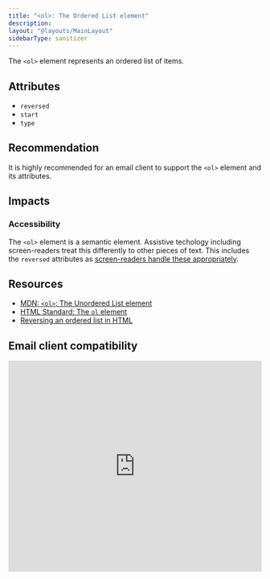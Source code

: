```yaml
---
title: "<ol>: The Ordered List element"
description:
layout: "@layouts/MainLayout"
sidebarType: sanitizer
---
```


The `<ol>` element represents an ordered list of items.

## Attributes

- `reversed`
- `start`
- `type`


## Recommendation

It is highly recommended for an email client to support the `<ol>` element and its attributes.

## Impacts

### Accessibility

The `<ol>` element is a semantic element. Assistive techology including screen-readers treat this differently to other pieces of text. This includes the `reversed` attributes as [screen-readers handle these appropriately](https://www.tempertemper.net/blog/reversing-an-ordered-list-in-html).

## Resources

- [MDN: `<ol>`: The Unordered List element](https://developer.mozilla.org/en-US/docs/Web/HTML/Element/ol)
- [HTML Standard: The `ol` element](https://html.spec.whatwg.org/multipage/grouping-content.html#the-ol-element)
- [Reversing an ordered list in HTML](https://www.tempertemper.net/blog/reversing-an-ordered-list-in-html)

## Email client compatibility

<iframe title="Can I email… &lt;ul&gt;, &lt;ol&gt; and &lt;dl&gt;" src="https://embed.caniemail.com/html-lists/" width="640" height="420" style="width:100%; max-width:40rem; height:26.25rem; border:none;" loading="lazy"></iframe>
